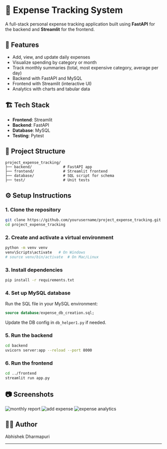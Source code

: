 # 💸 Expense Tracking System

A full-stack personal expense tracking application built using **FastAPI** for the backend and **Streamlit** for the frontend.

## 🚀 Features

- Add, view, and update daily expenses
- Visualize spending by category or month
- Track monthly summaries (total, most expensive category, average per day)
- Backend with FastAPI and MySQL
- Frontend with Streamlit (interactive UI)
- Analytics with charts and tabular data

## 🏗️ Tech Stack

- **Frontend**: Streamlit
- **Backend**: FastAPI
- **Database**: MySQL
- **Testing**: Pytest

## 📁 Project Structure

```
project_expense_tracking/
├── backend/              # FastAPI app
├── frontend/             # Streamlit frontend
├── database/             # SQL script for schema
├── test/                 # Unit tests
```

## ⚙️ Setup Instructions

### 1. Clone the repository

```bash
git clone https://github.com/yourusername/project_expense_tracking.git
cd project_expense_tracking
```

### 2. Create and activate a virtual environment

```bash
python -m venv venv
venv\Scripts\activate   # On Windows
# source venv/bin/activate  # On Mac/Linux
```

### 3. Install dependencies

```bash
pip install -r requirements.txt
```

### 4. Set up MySQL database

Run the SQL file in your MySQL environment:

```sql
source database/expense_db_creation.sql;
```

Update the DB config in `db_helper1.py` if needed.

### 5. Run the backend

```bash
cd backend
uvicorn server:app --reload --port 8000
```

### 6. Run the frontend

```bash
cd ../frontend
streamlit run app.py
```

## 📷 Screenshots

![monthly report](Expense_Monthly-Report.png) ![add expense](Add_Expense.png) ![expense analytics](Expense_Analytics.png)

## 🧑‍💻 Author

Abhishek Dharmapuri

---
